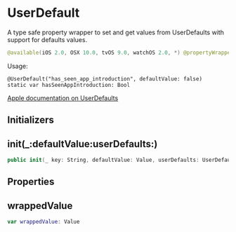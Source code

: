 # UserDefault

A type safe property wrapper to set and get values from UserDefaults with support for defaults values.

``` swift
@available(iOS 2.0, OSX 10.0, tvOS 9.0, watchOS 2.0, *) @propertyWrapper public struct UserDefault<Value: PropertyListValue>
```

Usage:

``` 
@UserDefault("has_seen_app_introduction", defaultValue: false)
static var hasSeenAppIntroduction: Bool
```

[Apple documentation on UserDefaults](https://developer.apple.com/documentation/foundation/userdefaults)

## Initializers

## init(\_:defaultValue:userDefaults:)

``` swift
public init(_ key: String, defaultValue: Value, userDefaults: UserDefaults = .standard)
```

## Properties

## wrappedValue

``` swift
var wrappedValue: Value
```
